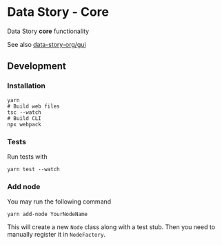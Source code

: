 # Data Story - Core
Data Story **core** functionality

See also [data-story-org/gui](https://github.com/data-story-org/gui)

## Development

### Installation
```
yarn
# Build web files
tsc --watch
# Build CLI
npx webpack
```

### Tests
Run tests with
```
yarn test --watch
```
### Add node
You may run the following command
```
yarn add-node YourNodeName
```

This will create a new `Node` class along with a test stub. Then you need to manually register it in `NodeFactory`.
